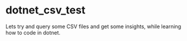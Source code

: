 # dotnet_csv_test


Lets try and query some CSV files and get some insights, while learning how to code in dotnet.


